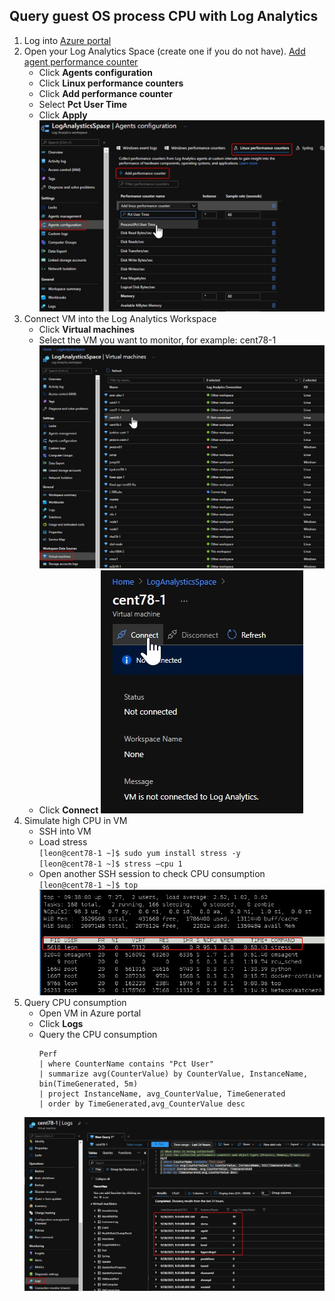 ## Query guest OS process CPU with Log Analytics

1. Log into [Azure portal](https://portal.azure.com/)
2. Open your Log Analytics Space (create one if you do not have). [Add agent performance counter](https://docs.microsoft.com/en-us/azure/azure-monitor/agents/data-sources-performance-counters)
    - Click **Agents configuration**
    - Click **Linux performance counters**
    - Click **Add performance counter**
    - Select **Pct User Time**
    - Click **Apply**
    ![image](../images/AgentConfiguration.jpg)
3. Connect VM into the Log Analytics Workspace
    - Click **Virtual machines**
    - Select the VM you want to monitor, for example: cent78-1
    ![image](../images/SelectVMinWorkspace.jpg)  
    - Click **Connect**
    ![image](../images/ConnectWorkspace.jpg)
4. Simulate high CPU in VM
    - SSH into VM
    - Load stress  
    `[leon@cent78-1 ~]$ sudo yum install stress -y` <br/>
    `[leon@cent78-1 ~]$ stress –cpu 1` <br/>
    - Open another SSH session to check CPU consumption <br/>
    `[leon@cent78-1 ~]$ top`
    ![image](../images/StressCPU.jpg)
5. Query CPU consumption
    - Open VM in Azure portal
    - Click **Logs**
    - Query the CPU consumption <br/>
        ```
        Perf
        | where CounterName contains "Pct User"
        | summarize avg(CounterValue) by CounterValue, InstanceName, bin(TimeGenerated, 5m)
        | project InstanceName, avg_CounterValue, TimeGenerated
        | order by TimeGenerated,avg_CounterValue desc
        ```
    ![image](../images/QueryCPUConsumption.jpg)



